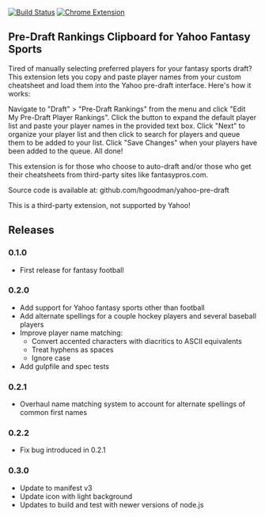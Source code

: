 [![Build Status](https://travis-ci.org/hgoodman/yahoo-pre-draft.svg?branch=master)](https://travis-ci.org/hgoodman/yahoo-pre-draft)
[![Chrome Extension](https://img.shields.io/badge/chrome-extension-blue.svg)](https://chrome.google.com/webstore/detail/pre-draft-rankings-for-ya/lopaeiabeananjanjciigpdemchnmona)

## Pre-Draft Rankings Clipboard for Yahoo Fantasy Sports

Tired of manually selecting preferred players for your fantasy sports draft? This extension lets you copy and paste player names from your custom cheatsheet and load them into the Yahoo pre-draft interface. Here's how it works:

Navigate to "Draft" > "Pre-Draft Rankings" from the menu and click "Edit My Pre-Draft Player Rankings". Click the button to expand the default player list and paste your player names in the provided text box. Click "Next" to organize your player list and then click to search for players and queue them to be added to your list. Click "Save Changes" when your players have been added to the queue. All done!

This extension is for those who choose to auto-draft and/or those who get their cheatsheets from third-party sites like fantasypros.com.

Source code is available at:
github.com/hgoodman/yahoo-pre-draft

This is a third-party extension, not supported by Yahoo!

## Releases

### 0.1.0
* First release for fantasy football

### 0.2.0
* Add support for Yahoo fantasy sports other than football
* Add alternate spellings for a couple hockey players and several baseball players
* Improve player name matching:
  * Convert accented characters with diacritics to ASCII equivalents
  * Treat hyphens as spaces
  * Ignore case
* Add gulpfile and spec tests

### 0.2.1
* Overhaul name matching system to account for alternate spellings of common first names

### 0.2.2
* Fix bug introduced in 0.2.1

### 0.3.0
* Update to manifest v3
* Update icon with light background
* Updates to build and test with newer versions of node.js
